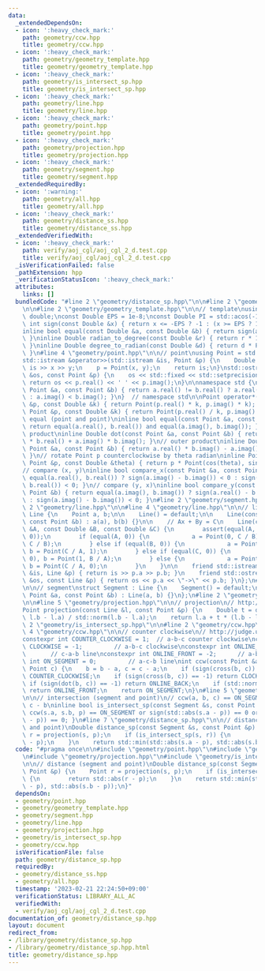 ```yaml
---
data:
  _extendedDependsOn:
  - icon: ':heavy_check_mark:'
    path: geometry/ccw.hpp
    title: geometry/ccw.hpp
  - icon: ':heavy_check_mark:'
    path: geometry/geometry_template.hpp
    title: geometry/geometry_template.hpp
  - icon: ':heavy_check_mark:'
    path: geometry/is_intersect_sp.hpp
    title: geometry/is_intersect_sp.hpp
  - icon: ':heavy_check_mark:'
    path: geometry/line.hpp
    title: geometry/line.hpp
  - icon: ':heavy_check_mark:'
    path: geometry/point.hpp
    title: geometry/point.hpp
  - icon: ':heavy_check_mark:'
    path: geometry/projection.hpp
    title: geometry/projection.hpp
  - icon: ':heavy_check_mark:'
    path: geometry/segment.hpp
    title: geometry/segment.hpp
  _extendedRequiredBy:
  - icon: ':warning:'
    path: geometry/all.hpp
    title: geometry/all.hpp
  - icon: ':heavy_check_mark:'
    path: geometry/distance_ss.hpp
    title: geometry/distance_ss.hpp
  _extendedVerifiedWith:
  - icon: ':heavy_check_mark:'
    path: verify/aoj_cgl/aoj_cgl_2_d.test.cpp
    title: verify/aoj_cgl/aoj_cgl_2_d.test.cpp
  _isVerificationFailed: false
  _pathExtension: hpp
  _verificationStatusIcon: ':heavy_check_mark:'
  attributes:
    links: []
  bundledCode: "#line 2 \"geometry/distance_sp.hpp\"\n\n#line 2 \"geometry/point.hpp\"\
    \n\n#line 2 \"geometry/geometry_template.hpp\"\n\n// template\nusing Double =\
    \ double;\nconst Double EPS = 1e-8;\nconst Double PI = std::acos(-1);\ninline\
    \ int sign(const Double &x) { return x <= -EPS ? -1 : (x >= EPS ? 1 : 0); }\n\
    inline bool equal(const Double &a, const Double &b) { return sign(a - b) == 0;\
    \ }\ninline Double radian_to_degree(const Double &r) { return r * 180.0 / PI;\
    \ }\ninline Double degree_to_radian(const Double &d) { return d * PI / 180.0;\
    \ }\n#line 4 \"geometry/point.hpp\"\n\n// point\nusing Point = std::complex<Double>;\n\
    std::istream &operator>>(std::istream &is, Point &p) {\n    Double x, y;\n   \
    \ is >> x >> y;\n    p = Point(x, y);\n    return is;\n}\nstd::ostream &operator<<(std::ostream\
    \ &os, const Point &p) {\n    os << std::fixed << std::setprecision(15);\n   \
    \ return os << p.real() << ' ' << p.imag();\n}\n\nnamespace std {\nbool operator<(const\
    \ Point &a, const Point &b) { return a.real() != b.real() ? a.real() < b.real()\
    \ : a.imag() < b.imag(); }\n}  // namespace std\n\nPoint operator*(const Point\
    \ &p, const Double &k) { return Point(p.real() * k, p.imag() * k); }\nPoint operator/(const\
    \ Point &p, const Double &k) { return Point(p.real() / k, p.imag() / k); }\n//\
    \ equal (point and point)\ninline bool equal(const Point &a, const Point &b) {\
    \ return equal(a.real(), b.real()) and equal(a.imag(), b.imag()); }\n// inner\
    \ product\ninline Double dot(const Point &a, const Point &b) { return a.real()\
    \ * b.real() + a.imag() * b.imag(); }\n// outer product\ninline Double cross(const\
    \ Point &a, const Point &b) { return a.real() * b.imag() - a.imag() * b.real();\
    \ }\n// rotate Point p counterclockwise by theta radian\ninline Point rotate(const\
    \ Point &p, const Double &theta) { return p * Point(cos(theta), sin(theta)); }\n\
    // compare (x, y)\ninline bool compare_x(const Point &a, const Point &b) { return\
    \ equal(a.real(), b.real()) ? sign(a.imag() - b.imag()) < 0 : sign(a.real() -\
    \ b.real()) < 0; }\n// compare (y, x)\ninline bool compare_y(const Point &a, const\
    \ Point &b) { return equal(a.imag(), b.imag()) ? sign(a.real() - b.real()) < 0\
    \ : sign(a.imag() - b.imag()) < 0; }\n#line 2 \"geometry/segment.hpp\"\n\n#line\
    \ 2 \"geometry/line.hpp\"\n\n#line 4 \"geometry/line.hpp\"\n\n// line\nstruct\
    \ Line {\n    Point a, b;\n\n    Line() = default;\n\n    Line(const Point &a,\
    \ const Point &b) : a(a), b(b) {}\n\n    // Ax + By = C\n    Line(const Double\
    \ &A, const Double &B, const Double &C) {\n        assert(equal(A, 0) and equal(B,\
    \ 0));\n        if (equal(A, 0)) {\n            a = Point(0, C / B), b = Point(1,\
    \ C / B);\n        } else if (equal(B, 0)) {\n            a = Point(C / A, 0),\
    \ b = Point(C / A, 1);\n        } else if (equal(C, 0)) {\n            a = Point(0,\
    \ 0), b = Point(1, B / A);\n        } else {\n            a = Point(0, C / B),\
    \ b = Point(C / A, 0);\n        }\n    }\n\n    friend std::istream &operator>>(std::istream\
    \ &is, Line &p) { return is >> p.a >> p.b; }\n    friend std::ostream &operator<<(std::ostream\
    \ &os, const Line &p) { return os << p.a << \"->\" << p.b; }\n};\n#line 4 \"geometry/segment.hpp\"\
    \n\n// segment\nstruct Segment : Line {\n    Segment() = default;\n\n    Segment(const\
    \ Point &a, const Point &b) : Line(a, b) {}\n};\n#line 2 \"geometry/projection.hpp\"\
    \n\n#line 5 \"geometry/projection.hpp\"\n\n// projection\n// http://judge.u-aizu.ac.jp/onlinejudge/description.jsp?id=CGL_1_A\n\
    Point projection(const Line &l, const Point &p) {\n    Double t = dot(p - l.a,\
    \ l.b - l.a) / std::norm(l.b - l.a);\n    return l.a + t * (l.b - l.a);\n}\n#line\
    \ 2 \"geometry/is_intersect_sp.hpp\"\n\n#line 2 \"geometry/ccw.hpp\"\n\n#line\
    \ 4 \"geometry/ccw.hpp\"\n\n// counter clockwise\n// http://judge.u-aizu.ac.jp/onlinejudge/description.jsp?id=CGL_1_C\n\
    constexpr int COUNTER_CLOCKWISE = 1;  // a-b-c counter clockwise\nconstexpr int\
    \ CLOCKWISE = -1;         // a-b-c clockwise\nconstexpr int ONLINE_BACK = 2; \
    \       // c-a-b line\nconstexpr int ONLINE_FRONT = -2;      // a-b-c line\nconstexpr\
    \ int ON_SEGMENT = 0;         // a-c-b line\nint ccw(const Point &a, Point b,\
    \ Point c) {\n    b = b - a, c = c - a;\n    if (sign(cross(b, c)) == 1) return\
    \ COUNTER_CLOCKWISE;\n    if (sign(cross(b, c)) == -1) return CLOCKWISE;\n   \
    \ if (sign(dot(b, c)) == -1) return ONLINE_BACK;\n    if (std::norm(b) < std::norm(c))\
    \ return ONLINE_FRONT;\n    return ON_SEGMENT;\n}\n#line 5 \"geometry/is_intersect_sp.hpp\"\
    \n\n// intersection (segment and point)\n// ccw(a, b, c) == ON_SEGMENT -> a -\
    \ c - b\ninline bool is_intersect_sp(const Segment &s, const Point &p) { return\
    \ ccw(s.a, s.b, p) == ON_SEGMENT or sign(std::abs(s.a - p)) == 0 or sign(std::abs(s.b\
    \ - p)) == 0; }\n#line 7 \"geometry/distance_sp.hpp\"\n\n// distance (segment\
    \ and point)\nDouble distance_sp(const Segment &s, const Point &p) {\n    Point\
    \ r = projection(s, p);\n    if (is_intersect_sp(s, r)) {\n        return std::abs(r\
    \ - p);\n    }\n    return std::min(std::abs(s.a - p), std::abs(s.b - p));\n}\n"
  code: "#pragma once\n\n#include \"geometry/point.hpp\"\n#include \"geometry/segment.hpp\"\
    \n#include \"geometry/projection.hpp\"\n#include \"geometry/is_intersect_sp.hpp\"\
    \n\n// distance (segment and point)\nDouble distance_sp(const Segment &s, const\
    \ Point &p) {\n    Point r = projection(s, p);\n    if (is_intersect_sp(s, r))\
    \ {\n        return std::abs(r - p);\n    }\n    return std::min(std::abs(s.a\
    \ - p), std::abs(s.b - p));\n}"
  dependsOn:
  - geometry/point.hpp
  - geometry/geometry_template.hpp
  - geometry/segment.hpp
  - geometry/line.hpp
  - geometry/projection.hpp
  - geometry/is_intersect_sp.hpp
  - geometry/ccw.hpp
  isVerificationFile: false
  path: geometry/distance_sp.hpp
  requiredBy:
  - geometry/distance_ss.hpp
  - geometry/all.hpp
  timestamp: '2023-02-21 22:24:50+09:00'
  verificationStatus: LIBRARY_ALL_AC
  verifiedWith:
  - verify/aoj_cgl/aoj_cgl_2_d.test.cpp
documentation_of: geometry/distance_sp.hpp
layout: document
redirect_from:
- /library/geometry/distance_sp.hpp
- /library/geometry/distance_sp.hpp.html
title: geometry/distance_sp.hpp
---
```

